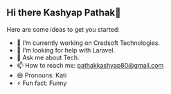 ## Hi there Kashyap Pathak👋

Here are some ideas to get you started:

- 🔭 I’m currently working on Credsoft Technologies.
- 🤔 I’m looking for help with Laravel.
- 💬 Ask me about Tech.
- 📫 How to reach me: pathakkashyap80@gmail.com  
- 😄 Pronouns: Kati
- ⚡ Fun fact: Funny
